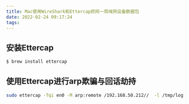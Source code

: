```yaml
---
title: Mac使用WireShark和Ettercap抓同一局域网设备数据包
date: 2022-02-24 09:17:24
tags:
---
```


## **安装Ettercap**

```bash
$ brew install ettercap
```


## 使用Ettercap进行arp欺骗与回话劫持

```bash
sudo ettercap -Tqi en0 -M arp:remote /192.168.50.212//  -l /tmp/log
```
